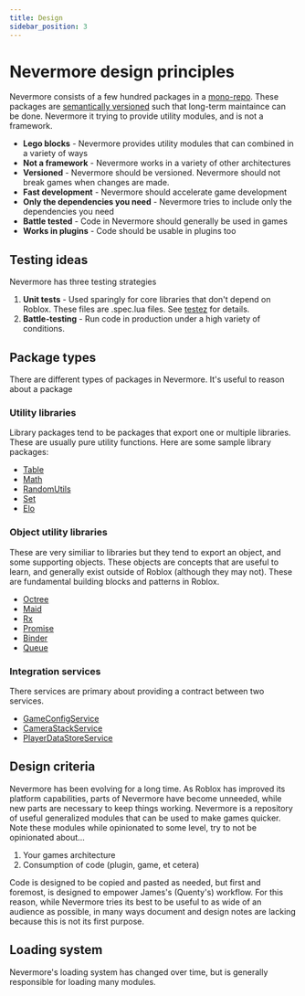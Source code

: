 ```yaml
---
title: Design
sidebar_position: 3
---
```


# Nevermore design principles

Nevermore consists of a few hundred packages in a [mono-repo](https://en.wikipedia.org/wiki/Monorepo). These packages are [semantically versioned](https://semver.org/) such that long-term maintaince can be done. Nevermore it trying to provide utility modules, and is not a framework.

* **Lego blocks** - Nevermore provides utility modules that can combined in a variety of ways
* **Not a framework** - Nevermore works in a variety of other architectures
* **Versioned** - Nevermore should be versioned. Nevermore should not break games when changes are made.
* **Fast development** - Nevermore should accelerate game development
* **Only the dependencies you need** - Nevermore tries to include only the dependencies you need
* **Battle tested** - Code in Nevermore should generally be used in games
* **Works in plugins** - Code should be usable in plugins too


## Testing ideas
Nevermore has three testing strategies

1. **Unit tests** - Used sparingly for core libraries that don't depend on Roblox. These files are .spec.lua files. See [testez](https://roblox.github.io/testez/) for details.
3. **Battle-testing** - Run code in production under a high variety of conditions.

## Package types
There are different types of packages in Nevermore. It's useful to reason about a package

### Utility libraries
Library packages tend to be packages that export one or multiple libraries. These are usually pure utility functions. Here are some sample library packages:

* [Table](/api/Table)
* [Math](/api/Math)
* [RandomUtils](/api/RandomUtils)
* [Set](/api/Set)
* [Elo](/api/EloUtils)

### Object utility libraries
These are very similiar to libraries but they tend to export an object, and some supporting objects. These objects are concepts that are useful to learn, and generally exist outside of Roblox (although they may not). These are fundamental building blocks and patterns in Roblox.

* [Octree](/api/Octree)
* [Maid](/api/Maid)
* [Rx](/api/Rx)
* [Promise](/api/Promise)
* [Binder](/api/Binder)
* [Queue](/api/Queue)

### Integration services
There services are primary about providing a contract between two services.

* [GameConfigService](/api/GameConfigService)
* [CameraStackService](/api/CameraStackService)
* [PlayerDataStoreService](/api/PlayerDataStoreService)



## Design criteria

Nevermore has been evolving for a long time. As Roblox has improved its platform capabilities, parts of Nevermore have become unneeded, while new parts are necessary to keep
things working. Nevermore is a repository of useful generalized modules that can be used to make games quicker. Note these modules while opinionated to some level, try to not be
opinionated about...

1. Your games architecture
2. Consumption of code (plugin, game, et cetera)

Code is designed to be copied and pasted as needed, but first and foremost, is designed to empower James's (Quenty's) workflow. For this reason, while Nevermore tries its best to be useful
to as wide of an audience as possible, in many ways document and design notes are lacking because this is not its first purpose.


## Loading system

Nevermore's loading system has changed over time, but is generally responsible for loading many modules.

